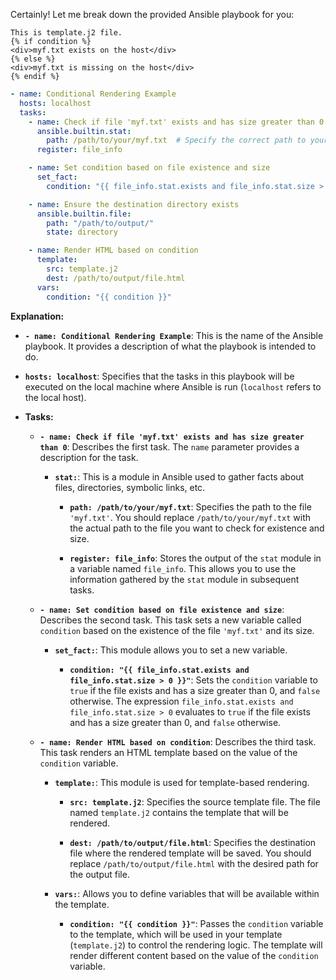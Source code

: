 Certainly! Let me break down the provided Ansible playbook for you:
```j2
This is template.j2 file. 
{% if condition %}
<div>myf.txt exists on the host</div>
{% else %}
<div>myf.txt is missing on the host</div>
{% endif %}
```

```yaml
- name: Conditional Rendering Example
  hosts: localhost
  tasks:
    - name: Check if file 'myf.txt' exists and has size greater than 0
      ansible.builtin.stat:
        path: /path/to/your/myf.txt  # Specify the correct path to your 'myf.txt' file
      register: file_info

    - name: Set condition based on file existence and size
      set_fact:
        condition: "{{ file_info.stat.exists and file_info.stat.size > 0 }}"

    - name: Ensure the destination directory exists
      ansible.builtin.file:
        path: "/path/to/output/"
        state: directory

    - name: Render HTML based on condition
      template:
        src: template.j2
        dest: /path/to/output/file.html
      vars:
        condition: "{{ condition }}"
```

**Explanation:**

- **`- name: Conditional Rendering Example`**: This is the name of the Ansible playbook. It provides a description of what the playbook is intended to do.

- **`hosts: localhost`**: Specifies that the tasks in this playbook will be executed on the local machine where Ansible is run (`localhost` refers to the local host).

- **Tasks:**

  - **`- name: Check if file 'myf.txt' exists and has size greater than 0`**: Describes the first task. The `name` parameter provides a description for the task.

    - **`stat:`**: This is a module in Ansible used to gather facts about files, directories, symbolic links, etc.

      - **`path: /path/to/your/myf.txt`**: Specifies the path to the file `'myf.txt'`. You should replace `/path/to/your/myf.txt` with the actual path to the file you want to check for existence and size.

      - **`register: file_info`**: Stores the output of the `stat` module in a variable named `file_info`. This allows you to use the information gathered by the `stat` module in subsequent tasks.

  - **`- name: Set condition based on file existence and size`**: Describes the second task. This task sets a new variable called `condition` based on the existence of the file `'myf.txt'` and its size.

    - **`set_fact:`**: This module allows you to set a new variable.

      - **`condition: "{{ file_info.stat.exists and file_info.stat.size > 0 }}"`**: Sets the `condition` variable to `true` if the file exists and has a size greater than 0, and `false` otherwise. The expression `file_info.stat.exists and file_info.stat.size > 0` evaluates to `true` if the file exists and has a size greater than 0, and `false` otherwise.

  - **`- name: Render HTML based on condition`**: Describes the third task. This task renders an HTML template based on the value of the `condition` variable.

    - **`template:`**: This module is used for template-based rendering.

      - **`src: template.j2`**: Specifies the source template file. The file named `template.j2` contains the template that will be rendered.

      - **`dest: /path/to/output/file.html`**: Specifies the destination file where the rendered template will be saved. You should replace `/path/to/output/file.html` with the desired path for the output file.

    - **`vars:`**: Allows you to define variables that will be available within the template.

      - **`condition: "{{ condition }}"`**: Passes the `condition` variable to the template, which will be used in your template (`template.j2`) to control the rendering logic. The template will render different content based on the value of the `condition` variable.
